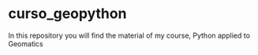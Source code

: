 # curso_geopython
In this repository you will find the material of my course, Python applied to Geomatics
